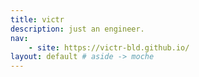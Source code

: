 ```yaml
---
title: victr
description: just an engineer.
nav: 
    - site: https://victr-bld.github.io/
layout: default # aside -> moche
---
```

